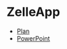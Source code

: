 # ZelleApp
* [Plan](https://docs.google.com/document/d/1d4dObNDdXmuYdzzG32kw_1-XX-xfL91LtZgl61A5Sqk/edit?usp=sharing)
* [PowerPoint](https://docs.google.com/presentation/d/1_saTIGpr5BQWtVvY_pSQfteZM0aSJlOBkDPl_sYkhtk/edit?usp=sharing)
